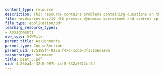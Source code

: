 ```yaml
---
content_type: resource
description: This resource contains problems containing questions on the course.
file: /media/courses/10-450-process-dynamics-operations-and-control-spring-2006/4e36ba4a42c5997ec4f5632a0342cf2d_pset_3.pdf
file_type: application/pdf
learning_resource_types:
- Assignments
ocw_type: OCWFile
parent_title: Assignments
parent_type: CourseSection
parent_uid: 1751b5f4-022a-f47c-1cbb-3f13156de20a
resourcetype: Document
title: pset_3.pdf
uid: 4e36ba4a-42c5-997e-c4f5-632a0342cf2d
---
```

